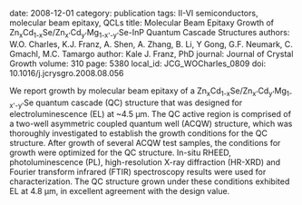 date: 2008-12-01
category: publication
tags: II-VI semiconductors, molecular beam epitaxy, QCLs
title: Molecular Beam Epitaxy Growth of Zn<sub>x</sub>Cd<sub>1-x</sub>Se/Zn<sub>x'</sub>Cd<sub>y'</sub>Mg<sub>1-x'-y'</sub>Se-InP Quantum Cascade Structures
authors: W.O. Charles, K.J. Franz, A. Shen, A. Zhang, B. Li, Y Gong, G.F. Neumark, C. Gmachl, M.C. Tamargo
author: Kale J. Franz, PhD
journal: Journal of Crystal Growth
volume: 310
page: 5380
local_id: JCG_WOCharles_0809
doi: 10.1016/j.jcrysgro.2008.08.056

We report growth by molecular beam epitaxy of a
Zn<sub>x</sub>Cd<sub>1-x</sub>Se/Zn<sub>x'</sub>Cd<sub>y'</sub>Mg<sub>1-x'-y'</sub>Se
quantum cascade (QC) structure that was
designed for electroluminescence (EL) at ~4.5 µm. The QC active region is
comprised of a two-well asymmetric coupled quantum well (ACQW) structure, which
was thoroughly investigated to establish the growth conditions for the QC
structure. After growth of several ACQW test samples, the conditions for growth
were optimized for the QC structure. In-situ RHEED, photoluminescence (PL),
high-resolution X-ray diffraction (HR-XRD) and Fourier transform infrared (FTIR)
spectroscopy results were used for characterization. The QC structure grown
under these conditions exhibited EL at 4.8 µm, in excellent agreement with the
design value.